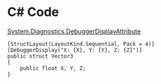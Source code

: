 # C# Code

[System.Diagnostics.DebuggerDisplayAttribute](https://msdn.microsoft.com/en-us/library/x810d419.aspx)

    [StructLayout(LayoutKind.Sequential, Pack = 4)]
    [DebuggerDisplay("X: {X}, Y: {Y}, Z: {Z}")]
    public struct Vector3
    {
        public float X, Y, Z;
    } 
